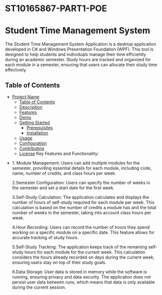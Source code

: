 # ST10165867-PART1-POE
# Student Time Management System

The Student Time Management System Application is a desktop application developed in C# and Windows Presentation Foundation (WPF). This tool is designed to help students and individuals manage their time efficiently during an academic semester. Study hours are tracked and organized for each module in a semester, ensuring that users can allocate their study time effectively.

## Table of Contents

- [Project Name](#project-name)
  - [Table of Contents](#table-of-contents)
  - [Description](#description)
  - [Features](#features)
  - [Demo](#demo)
  - [Getting Started](#getting-started)
    - [Prerequisites](#prerequisites)
    - [Installation](#installation)
  - [Usage](#usage)
  - [Configuration](#configuration)
  - [Contributing](#contributing)
  - [License](#license)
Key Features and Functionality:

<ul><li>1. Module Management: Users can add multiple modules for the semester, providing essential details for each module, including code, name, number of credits, and class hours per week.</li>

2.Semester Configuration: Users can specify the number of weeks in the semester and set a start date for the first week.

3.Self-Study Calculation: The application calculates and displays the number of hours of self-study required for each module per week. This calculation is based on the number of credits a module has and the total number of weeks in the semester, taking into account class hours per week.

4.Hour Recording: Users can record the number of hours they spend working on a specific module on a specific date. This feature allows for accurate tracking of study hours.

5.Self-Study Tracking: The application keeps track of the remaining self-study hours for each module for the current week. This calculation considers the hours already recorded on days during the current week, ensuring users stay on top of their study goals.

6.Data Storage: User data is stored in memory while the software is running, ensuring privacy and data security. The application does not persist user data between runs, which means that data is only available during the current session.</ul>
